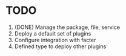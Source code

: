 # TODO #

 1. (DONE) Manage the package, file, service
 2. Deploy a default set of plugins
 3. Configure integration with facter
 4. Defined type to deploy other plugins

